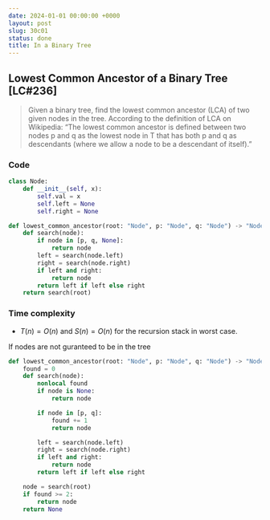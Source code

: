```yaml
---
date: 2024-01-01 00:00:00 +0000
layout: post
slug: 30c01
status: done
title: In a Binary Tree
---
```


## Lowest Common Ancestor of a Binary Tree [LC#236]
> Given a binary tree, find the lowest common ancestor (LCA) of two given nodes in the tree. According to the definition of LCA on Wikipedia: “The lowest common ancestor is defined between two nodes p and q as the lowest node in T that has both p and q as descendants (where we allow a node to be a descendant of itself).”


### Code
```python
class Node:
    def __init__(self, x):
        self.val = x
        self.left = None
        self.right = None

def lowest_common_ancestor(root: "Node", p: "Node", q: "Node") -> "Node":
    def search(node):
        if node in [p, q, None]:
            return node
        left = search(node.left)
        right = search(node.right)
        if left and right:
            return node
        return left if left else right
    return search(root)
```

### Time complexity
- $T(n) = O(n)$ and $S(n)= O(n)$ for the recursion stack in worst case.


If nodes are not guranteed to be in the tree
```python
def lowest_common_ancestor(root: "Node", p: "Node", q: "Node") -> "Node":
    found = 0
    def search(node):
        nonlocal found
        if node is None: 
            return node

        if node in [p, q]:
            found += 1
            return node

        left = search(node.left)
        right = search(node.right)
        if left and right:
            return node
        return left if left else right

    node = search(root)
    if found >= 2:
        return node
    return None
```